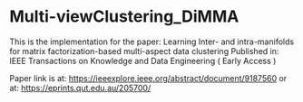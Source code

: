 # Multi-viewClustering_DiMMA

This is the implementation for the paper: 
Learning Inter- and intra-manifolds for matrix factorization-based multi-aspect data clustering
Published in: IEEE Transactions on Knowledge and Data Engineering ( Early Access )

Paper link is at: https://ieeexplore.ieee.org/abstract/document/9187560
or at: https://eprints.qut.edu.au/205700/

